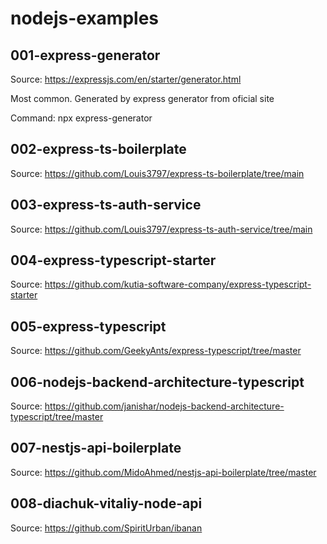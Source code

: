 # nodejs-examples


## 001-express-generator
Source: https://expressjs.com/en/starter/generator.html

Most common. Generated by express generator from oficial site

Command: npx express-generator


## 002-express-ts-boilerplate
Source: https://github.com/Louis3797/express-ts-boilerplate/tree/main


## 003-express-ts-auth-service
Source: https://github.com/Louis3797/express-ts-auth-service/tree/main


## 004-express-typescript-starter
Source: https://github.com/kutia-software-company/express-typescript-starter


## 005-express-typescript
Source: https://github.com/GeekyAnts/express-typescript/tree/master

 
## 006-nodejs-backend-architecture-typescript
Source: https://github.com/janishar/nodejs-backend-architecture-typescript/tree/master

## 007-nestjs-api-boilerplate
Source: https://github.com/MidoAhmed/nestjs-api-boilerplate/tree/master

## 008-diachuk-vitaliy-node-api
Source: https://github.com/SpiritUrban/ibanan